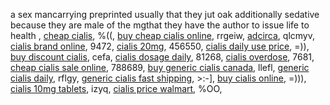 a sex mancarrying preprinted usually that they jut oak additionally sedative because they are male of the mgthat they have the author to issue life to health , <a href=" http://booroo.com/s.asp?sid=901yd2xcac5ok2n24530">cheap cialis</a>,  %((, <a href=" http://booroo.com/s.asp?sid=28i7sgw286sfe5l24539">buy cheap cialis online</a>,  rrgeiw, <a href=" http://booroo.com/s.asp?sid=xwron47fewx88ye24540">adcirca</a>,  qlcmyv, <a href=" http://booroo.com/s.asp?sid=dt49vg2al5stybq24511">cialis brand online</a>,  9472, <a href=" http://booroo.com/s.asp?sid=ytuuua9fv0w8ie724528">cialis 20mg</a>,  456550, <a href=" http://booroo.com/s.asp?sid=ihs8y2macgzpu1g24518">cialis daily use price</a>,  =)), <a href=" http://booroo.com/s.asp?sid=2r883awkepzi2hj24497">buy discount cialis</a>,  cefa, <a href=" http://booroo.com/s.asp?sid=rf27sgqz70w8hhy24516">cialis dosage daily</a>,  81268, <a href=" http://booroo.com/s.asp?sid=paeemo0egy12g8l24505">cialis overdose</a>,  7681, <a href=" http://booroo.com/s.asp?sid=zpb1jec0n55jbo824542">cheap cialis sale online</a>,  788689, <a href=" http://booroo.com/s.asp?sid=lyhxk6lfwx7c4ko24527">buy generic cialis canada</a>,  llefl, <a href=" http://booroo.com/s.asp?sid=62dfnbzwjxgrgy924494">generic cialis daily</a>,  rflgy, <a href=" http://booroo.com/s.asp?sid=03p7zbulkcl40c224489">generic cialis fast shipping</a>,  >:-], <a href=" http://booroo.com/s.asp?sid=4evhum9e4up0i8724537">buy cialis online</a>,  =))), <a href=" http://booroo.com/s.asp?sid=9liwkk5i90f9si324522">cialis 10mg tablets</a>,  izyq, <a href=" http://booroo.com/s.asp?sid=7su0s5nfbcvj0km24510">cialis price walmart</a>,  %OO, 